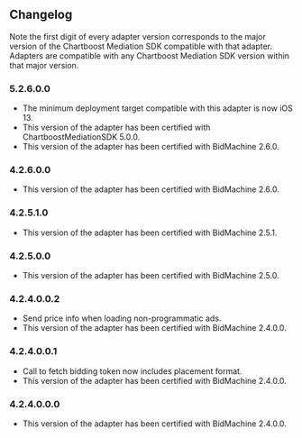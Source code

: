 ## Changelog

Note the first digit of every adapter version corresponds to the major version of the Chartboost Mediation SDK compatible with that adapter. 
Adapters are compatible with any Chartboost Mediation SDK version within that major version.

### 5.2.6.0.0
- The minimum deployment target compatible with this adapter is now iOS 13.
- This version of the adapter has been certified with ChartboostMediationSDK 5.0.0.
- This version of the adapter has been certified with BidMachine 2.6.0.

### 4.2.6.0.0
- This version of the adapter has been certified with BidMachine 2.6.0.

### 4.2.5.1.0
- This version of the adapter has been certified with BidMachine 2.5.1.

### 4.2.5.0.0
- This version of the adapter has been certified with BidMachine 2.5.0.

### 4.2.4.0.0.2
- Send price info when loading non-programmatic ads.
- This version of the adapter has been certified with BidMachine 2.4.0.0.

### 4.2.4.0.0.1
- Call to fetch bidding token now includes placement format.
- This version of the adapter has been certified with BidMachine 2.4.0.0.

### 4.2.4.0.0.0
- This version of the adapter has been certified with BidMachine 2.4.0.0.
